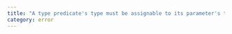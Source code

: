 ```yaml
---
title: "A type predicate's type must be assignable to its parameter's type."
category: error
---
```

